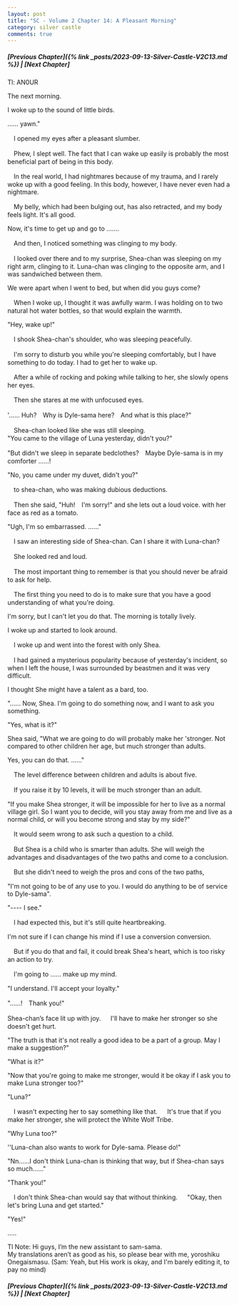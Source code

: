 ```yaml
---
layout: post
title: "SC - Volume 2 Chapter 14: A Pleasant Morning"
category: silver castle
comments: true
---
```


##### [Previous Chapter]({% link _posts/2023-09-13-Silver-Castle-V2C13.md %}) \| [Next Chapter]



Tl: AN0UR

The next morning.

I woke up to the sound of little birds.



...... yawn."



　I opened my eyes after a pleasant slumber.

　Phew, I slept well. The fact that I can wake up easily is probably the most beneficial part of being in this body.
<!--more-->



　In the real world, I had nightmares because of my trauma, and I rarely woke up with a good feeling. In this body, however, I have never even had a nightmare.

　My belly, which had been bulging out, has also retracted, and my body feels light. It's all good.



Now, it's time to get up and go to .......



　And then, I noticed something was clinging to my body.

　I looked over there and to my surprise, Shea-chan was sleeping on my right arm, clinging to it. Luna-chan was clinging to the opposite arm, and I was sandwiched between them.



We were apart when I went to bed, but when did you guys come?



　When I woke up, I thought it was awfully warm. I was holding on to two natural hot water bottles, so that would explain the warmth.



"Hey, wake up!"



　I shook Shea-chan's shoulder, who was sleeping peacefully.

　I'm sorry to disturb you while you're sleeping comfortably, but I have something to do today. I had to get her to wake up.



　After a while of rocking and poking while talking to her, she slowly opens her eyes.

　Then she stares at me with unfocused eyes.



'...... Huh?　Why is Dyle-sama here?　And what is this place?"

　Shea-chan looked like she was still sleeping.   
"You came to the village of Luna yesterday, didn't you?"

"But didn't we sleep in separate bedclothes?　Maybe Dyle-sama is in my comforter ......!

"No, you came under my duvet, didn't you?"



　to shea-chan, who was making dubious deductions.

　Then she said, "Huh!　I'm sorry!" and she lets out a loud voice. with her face as red as a tomato.



"Ugh, I'm so embarrassed. ......"

　I saw an interesting side of Shea-chan. Can I share it with Luna-chan?

　She looked red and loud.



　The most important thing to remember is that you should never be afraid to ask for help.

　The first thing you need to do is to make sure that you have a good understanding of what you're doing. 

  I'm sorry, but I can't let you do that. The morning is totally lively.




I woke up and started to look around.




　I woke up and went into the forest with only Shea.

　I had gained a mysterious popularity because of yesterday's incident, so when I left the house, I was surrounded by beastmen and it was very difficult. 
  
  I thought She might have a talent as a bard, too.




"...... Now, Shea. I'm going to do something now, and I want to ask you something. 

"Yes, what is it?"

Shea said, "What we are going to do will probably make her 'stronger. Not compared to other children her age, but much stronger than adults.

Yes, you can do that. ......"



　The level difference between children and adults is about five.

　If you raise it by 10 levels, it will be much stronger than an adult.



"If you make Shea stronger, it will be impossible for her to live as a normal village girl. So I want you to decide, will you stay away from me and live as a normal child, or will you become strong and stay by my side?"



　It would seem wrong to ask such a question to a child.

　But Shea is a child who is smarter than adults. She will weigh the advantages and disadvantages of the two paths and come to a conclusion.



　But she didn't need to weigh the pros and cons of the two paths,



"I'm not going to be of any use to you. I would do anything to be of service to Dyle-sama".

"---- I see."

  <div data-nat="424166"></div>

　I had expected this, but it's still quite heartbreaking.   

  I'm not sure if I can change his mind if I use a conversion conversion.   

　But if you do that and fail, it could break Shea's heart, which is too risky an action to try.

　I'm going to ...... make up my mind.


"I understand. I'll accept your loyalty."   

"......!　Thank you!"

Shea-chan’s face lit up with joy.
　
I'll have to make her stronger so she doesn't get hurt.

"The truth is that it's not really a good idea to be a part of a group. May I make a suggestion?"

"What is it?"

"Now that you're going to make me stronger, would it be okay if I ask you to make Luna stronger too?"

"Luna?"


　I wasn't expecting her to say something like that.
　
  It's true that if you make her stronger, she will protect the White Wolf Tribe.


"Why Luna too?"

''Luna-chan also wants to work for Dyle-sama. Please do!"

"Nn......I don't think Luna-chan is thinking that way, but if Shea-chan says so much......"

"Thank you!"


　I don't think Shea-chan would say that without thinking.
　
"Okay, then let's bring Luna and get started."


"Yes!"


.....

Tl Note: Hi guys, I’m the new assistant to sam-sama.   
My translations aren’t as good as his, so please bear with me, yoroshiku Onegaismasu.
(Sam: Yeah, but His work is okay, and I'm barely editing it, to pay no mind)


##### [Previous Chapter]({% link _posts/2023-09-13-Silver-Castle-V2C13.md %}) \| [Next Chapter] 